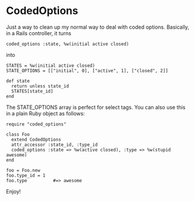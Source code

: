 CodedOptions
============

Just a way to clean up my normal way to deal with coded options.  Basically,
in a Rails controller, it turns

    coded_options :state, %w(initial active closed)

into

    STATES = %w(initial active closed)
    STATE_OPTIONS = [["initial", 0], ["active", 1], ["closed", 2]]
    
    def state
      return unless state_id
      STATES[state_id]
    end

The STATE_OPTIONS array is perfect for select tags.  You can also use this in
a plain Ruby object as follows:

    require "coded_options"

    class Foo
      extend CodedOptions
      attr_accessor :state_id, :type_id
      coded_options :state => %w(active closed), :type => %w(stupid awesome)
    end

    foo = Foo.new
    foo.type_id = 1
    foo.type          #=> awesome

Enjoy!
